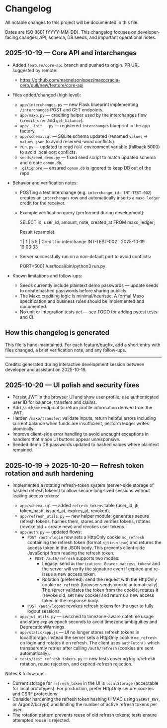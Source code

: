 # Changelog

All notable changes to this project will be documented in this file.

Dates are ISO 8601 (YYYY-MM-DD). This changelog focuses on developer-facing changes: API, schema, DB seeds, and important operational notes.

## 2025-10-19 — Core API and interchanges

- Added `feature/core-api` branch and pushed to origin. PR URL suggested by remote:

  - https://github.com/maxnelsonlopez/maxocracia-cero/pull/new/feature/core-api

- Files added/changed (high level):

  - `app/interchanges.py` — new Flask blueprint implementing `/interchanges` POST and GET endpoints.
  - `app/maxo.py` — crediting helper used by the interchanges flow (`credit_user` and `get_balance`).
  - `app/__init__.py` — registered `interchanges` blueprint in the app factory.
  - `app/schema.sql` — SQLite schema updated (renamed `values` -> `values_json` to avoid reserved-word conflicts).
  - `run.py` — updated to read `PORT` environment variable (fallback 5000) to avoid local port conflicts.
  - `seeds/seed_demo.py` — fixed seed script to match updated schema and create `comun.db`.
  - `.gitignore` — ensured `comun.db` is ignored to keep DB out of the repo.

- Behavior and verification notes:

  - POSTing a test interchange (e.g. `interchange_id: INT-TEST-002`) creates an `interchanges` row and automatically inserts a `maxo_ledger` credit for the receiver.
  - Example verification query (performed during development):

    SELECT id, user_id, amount, note, created_at FROM maxo_ledger;

    Result (example):

    1 | 1 | 5.5 | Credit for interchange INT-TEST-002 | 2025-10-19 19:03:33

  - Server successfully run on a non-default port to avoid conflicts:

    PORT=5001 /usr/local/bin/python3 run.py

- Known limitations and follow-ups:
  - Seeds currently include plaintext demo passwords — update seeds to create hashed passwords before sharing publicly.
  - The Maxo crediting logic is minimal/heuristic. A formal Maxo specification and business rules should be implemented and documented.
  - No unit or integration tests yet — see TODO for adding pytest tests and CI.

## How this changelog is generated

This file is hand-maintained. For each feature/bugfix, add a short entry with files changed, a brief verification note, and any follow-ups.

---

Credits: generated during interactive development session between developer and assistant on 2025-10-19.

## 2025-10-20 — UI polish and security fixes

- Persist JWT in the browser UI and show user profile; use authenticated user ID for balance, transfers and claims.
- Add `/auth/me` endpoint to return profile information derived from the JWT.
- Harden `/maxo/transfer`: validate inputs, return helpful errors including current balance when funds are insufficient, perform ledger writes atomically.
- Improve client-side error handling to avoid uncaught exceptions in handlers that made UI buttons appear unresponsive.
- Seeded demo DB passwords updated to hashed values where plaintext remained.

## 2025-10-19 -> 2025-10-20 — Refresh token rotation and auth hardening

- Implemented a rotating refresh-token system (server-side storage of hashed refresh tokens) to allow secure long-lived sessions without leaking access tokens:

  - `app/schema.sql` — added `refresh_tokens` table (user_id, jti, token_hash, issued_at, expires_at, revoked).
  - `app/refresh_utils.py` — new helper module: generates secure refresh tokens, hashes them, stores and verifies tokens, rotates (revoke old + create new) and revokes user tokens.
  - `app/auth.py` — updated flows:
    - `POST /auth/login` now sets a HttpOnly cookie `mc_refresh` containing the refresh token (format `<jti>.<raw>`) and returns the access token in the JSON body. This prevents client-side JavaScript from reading the refresh token.
      - `POST /auth/refresh` supports two modes:
        - Legacy: send `Authorization: Bearer <access_token>` and the server will verify the signature even if expired and re-issue a new access token.
        - Rotation (preferred): send the request with the HttpOnly cookie `mc_refresh` (browser sends cookie automatically). The server validates the token from the cookie, rotates it (revoke old, set new cookie) and returns a new access token in the response body.
    - `POST /auth/logout` revokes refresh tokens for the user to fully logout sessions.
  - `app/jwt_utils.py` — switched to timezone-aware datetime usage and store `exp` as epoch seconds to avoid timezone ambiguities and DeprecationWarnings.
  - `app/static/app.js` — UI no longer stores refresh tokens in localStorage. Instead the server sets a HttpOnly cookie `mc_refresh` on login and rotates it on refresh. The client uses `authFetch()` which transparently retries after calling `/auth/refresh` (cookies are sent automatically).
  - `tests/test_refresh_tokens.py` — new tests covering login/refresh rotation, reuse rejection, and expired-refresh rejection.

Notes & follow-ups:

- Current storage for `refresh_token` in the UI is `localStorage` (acceptable for local prototypes). For production, prefer HttpOnly secure cookies and CSRF protections.
- Consider hardening the refresh token hashing (HMAC using `SECRET_KEY`, or Argon2/bcrypt) and limiting the number of active refresh tokens per user.
- The rotation pattern prevents reuse of old refresh tokens; tests ensure attempted reuse is rejected.
